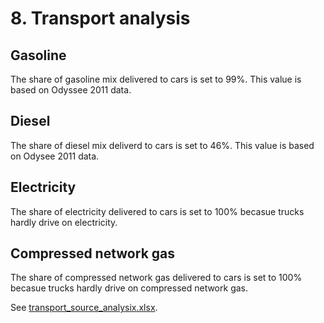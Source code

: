 # 8. Transport analysis


## Gasoline

The share of gasoline mix delivered to cars is set to 99%. This value is based on Odyssee 2011 data.


## Diesel

The share of diesel mix deliverd to cars is set to 46%. This value is based on Odysee 2011 data.


## Electricity

The share of electricity delivered to cars is set to 100% becasue trucks hardly drive on electricity.


## Compressed network gas

The share of compressed network gas delivered to cars is set to 100% becasue trucks hardly drive on compressed network gas.


See [transport_source_analysix.xlsx](../../eu/2012/8_transport/transport_source_analysis.xlsx).
